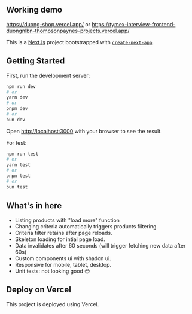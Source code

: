 ## Working demo
https://duong-shop.vercel.app/ or https://tymex-interview-frontend-duongnlbn-thompsonpaynes-projects.vercel.app/

This is a [Next.js](https://nextjs.org) project bootstrapped with [`create-next-app`](https://nextjs.org/docs/app/api-reference/cli/create-next-app).


## Getting Started

First, run the development server:

```bash
npm run dev
# or
yarn dev
# or
pnpm dev
# or
bun dev
```

Open [http://localhost:3000](http://localhost:3000) with your browser to see the result.

For test:
```bash
npm run test
# or
yarn test
# or
pnpm test
# or
bun test
```

## What's in here
- Listing products with "load more" function
- Changing criteria automatically triggers products filtering.
- Criteria filter retains after page reloads.
- Skeleton loading for intial page load.
- Data invalidates after 60 seconds (will trigger fetching new data after 60s)
- Custom components ui with shadcn ui.
- Responsive for mobile, tablet, desktop.
- Unit tests: not looking good 😔

## Deploy on Vercel
This project is deployed using Vercel.
